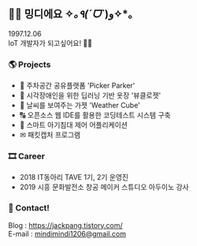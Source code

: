 
## 👋😊 밍디에요 ✧*｡٩(ˊᗜˋ*)و✧*｡
   1997.12.06 <br>
   IoT 개발자가 되고싶어요! 👨‍💻
  

### 🌎 Projects
  * 🚚 주차공간 공유플랫폼 'Picker Parker' <br>
  * 👔 시각장애인을 위한 딥러닝 기반 옷장 '뷰클로젯' <br>
  * 🌈 날씨를 보여주는 가젯 'Weather Cube' <br>
  * 🔠 오픈소스 웹 IDE를 활용한 코딩테스트 시스템 구축 <br>
  * 👶 스마트 아기침대 제어 어플리케이션 <br>
  * ✉ 패킷캡처 프로그램 <br>

### 🎞 Career
* 2018 IT동아리 TAVE 1기, 2기 운영진
* 2019 시흥 문화발전소 창공 메이커 스튜디오 아두이노 강사

### 📧 Contact!
Blog : https://jackpang.tistory.com/ <br>
E-mail : mindimindi1206@gmail.com
<!-- **mindi1206/mindi1206** is a ✨ _special_ ✨ repository because its `README.md` (this file) appears on your GitHub profile.

Here are some ideas to get you started:


- 🔭 I’m currently working on ...
- 🌱 I’m currently learning ...
- 👯 I’m looking to collaborate on ...
- 🤔 I’m looking for help with ...
- 💬 Ask me about ...
- 📫 How to reach me: ...
- 😄 Pronouns: ...
- ⚡ Fun fact: ...
-->
